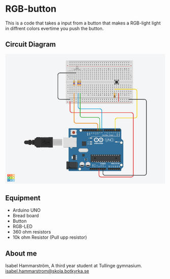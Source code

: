 # RGB-button

This is a code that takes a input from a button that makes a RGB-light light in diffrent colors evertime you push the button. 

## Circuit Diagram

![Circuit](./images/Circuit-rgb.png)

## Equipment

- Arduino UNO
- Bread board
- Button
- RGB-LED
- 360 ohm resistors
- 10k ohm Resistor (Pull upp resistor)

## About me

Isabel Hammarström, A third year student at Tullinge gymnasium.
isabel.hammarstrom@skola.botkyrka.se